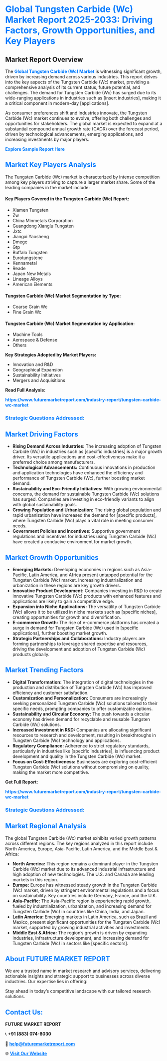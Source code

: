 <h1 style="color: #007BFF;">Global Tungsten Carbide (Wc) Market Report 2025-2033: Driving Factors, Growth Opportunities, and Key Players</h1>

<section id="overview">
<h2>Market Report Overview</h2>
<p>The <a href="https://www.futuremarketreport.com/industry-report/tungsten-carbide-wc-market" style="color: #007BFF; text-decoration: none;"><strong>Global Tungsten Carbide (Wc) Market</strong></a> is witnessing significant growth, driven by increasing demand across various industries. This report delves into the key aspects of the Tungsten Carbide (Wc) market, providing a comprehensive analysis of its current status, future potential, and challenges. The demand for Tungsten Carbide (Wc) has surged due to its wide-ranging applications in industries such as [insert industries], making it a critical component in modern-day [applications].</p>
<p>As consumer preferences shift and industries innovate, the Tungsten Carbide (Wc) market continues to evolve, offering both challenges and opportunities for stakeholders. The global market is expected to expand at a substantial compound annual growth rate (CAGR) over the forecast period, driven by technological advancements, emerging applications, and increasing investments by major players.</p>
</section>

<section id="overview">
<p><a href="https://www.futuremarketreport.com/request-sample/reportId=29822" style="color: #007BFF; text-decoration: none;"><strong>Explore Sample Report Here</strong></a></p>
</section>

<section id="key-players">
<h2 style="color: #007BFF;">Market Key Players Analysis</h2>
<p>The Tungsten Carbide (Wc) market is characterized by intense competition among key players striving to capture a larger market share. Some of the leading companies in the market include:</p>
<h4>Key Players Covered in the Tungsten Carbide (Wc) Report:</h4>
<ul><li>Xiamen Tungsten</li><li>Zw</li><li>China Minmetals Corporation</li><li>Guangdong Xianglu Tungsten</li><li>Jxtc</li><li>Jiangxi Yaosheng</li><li>Dmegc</li><li>Gtp</li><li>Buffalo Tungsten</li><li>Eurotungstene</li><li>Kennametal</li><li>Reade</li><li>Japan New Metals</li><li>Lineage Alloys</li><li>American Elements</li></ul>
<h4>Tungsten Carbide (Wc) Market Segmentation by Type:</h4>
<ul><li>Coarse Grain Wc</li><li>Fine Grain Wc</li></ul>

<h4>Tungsten Carbide (Wc) Market Segmentation by Application:</h4>
<ul><li>Machine Tools</li><li>Aerospace &amp; Defense</li><li>Others</li></ul>
<p><strong>Key Strategies Adopted by Market Players:</strong></p>
<ul>
<li>Innovation and R&D</li>
<li>Geographical Expansion</li>
<li>Sustainability Initiatives</li>
<li>Mergers and Acquisitions</li>
</ul>
</section>

<section>
<p><strong>Read Full Analysis: </strong></p><a href="https://www.futuremarketreport.com/industry-report/tungsten-carbide-wc-market" style="color: #007BFF; text-decoration: none;"><strong>https://www.futuremarketreport.com/industry-report/tungsten-carbide-wc-market</strong></a>
<h3 style="color: #007BFF;">Strategic Questions Addressed:</h3>
</section>

<section id="driving-factors">
<h2 style="color: #007BFF;">Market Driving Factors</h2>
<ul>
<li><strong>Rising Demand Across Industries:</strong> The increasing adoption of Tungsten Carbide (Wc) in industries such as [specific industries] is a major growth driver. Its versatile applications and cost-effectiveness make it a preferred choice among manufacturers.</li>
<li><strong>Technological Advancements:</strong> Continuous innovations in production and application technologies have enhanced the efficiency and performance of Tungsten Carbide (Wc), further boosting market demand.</li>
<li><strong>Sustainability and Eco-Friendly Initiatives:</strong> With growing environmental concerns, the demand for sustainable Tungsten Carbide (Wc) solutions has surged. Companies are investing in eco-friendly variants to align with global sustainability goals.</li>
<li><strong>Growing Population and Urbanization:</strong> The rising global population and rapid urbanization have increased the demand for [specific products], where Tungsten Carbide (Wc) plays a vital role in meeting consumer needs.</li>
<li><strong>Government Policies and Incentives:</strong> Supportive government regulations and incentives for industries using Tungsten Carbide (Wc) have created a conducive environment for market growth.</li>
</ul>
</section>

<section id="growth-opportunities">
<h2 style="color: #007BFF;">Market Growth Opportunities</h2>
<ul>
<li><strong>Emerging Markets:</strong> Developing economies in regions such as Asia-Pacific, Latin America, and Africa present untapped potential for the Tungsten Carbide (Wc) market. Increasing industrialization and urbanization in these regions are key growth drivers.</li>
<li><strong>Innovative Product Development:</strong> Companies investing in R&D to create innovative Tungsten Carbide (Wc) products with enhanced features and applications are likely to gain a competitive edge.</li>
<li><strong>Expansion into Niche Applications:</strong> The versatility of Tungsten Carbide (Wc) allows it to be utilized in niche markets such as [specific niches], creating opportunities for growth and diversification.</li>
<li><strong>E-commerce Growth:</strong> The rise of e-commerce platforms has created a surge in demand for Tungsten Carbide (Wc) used in [specific applications], further boosting market growth.</li>
<li><strong>Strategic Partnerships and Collaborations:</strong> Industry players are forming partnerships to leverage shared expertise and resources, driving the development and adoption of Tungsten Carbide (Wc) products globally.</li>
</ul>
</section>

<section id="trending-factors">
<h2 style="color: #007BFF;">Market Trending Factors</h2>
<ul>
<li><strong>Digital Transformation:</strong> The integration of digital technologies in the production and distribution of Tungsten Carbide (Wc) has improved efficiency and customer satisfaction.</li>
<li><strong>Customization and Personalization:</strong> Consumers are increasingly seeking personalized Tungsten Carbide (Wc) solutions tailored to their specific needs, prompting companies to offer customizable options.</li>
<li><strong>Sustainability and Circular Economy:</strong> The push towards a circular economy has driven demand for recyclable and reusable Tungsten Carbide (Wc) solutions.</li>
<li><strong>Increased Investment in R&D:</strong> Companies are allocating significant resources to research and development, resulting in breakthroughs in Tungsten Carbide (Wc) technology and applications.</li>
<li><strong>Regulatory Compliance:</strong> Adherence to strict regulatory standards, particularly in industries like [specific industries], is influencing product development and quality in the Tungsten Carbide (Wc) market.</li>
<li><strong>Focus on Cost-Effectiveness:</strong> Businesses are exploring cost-efficient Tungsten Carbide (Wc) solutions without compromising on quality, making the market more competitive.</li>
</ul>
</section>

<section>
<p><strong>Get Full Report: </strong></p><a href="https://www.futuremarketreport.com/industry-report/tungsten-carbide-wc-market" style="color: #007BFF; text-decoration: none;"><strong>https://www.futuremarketreport.com/industry-report/tungsten-carbide-wc-market</strong></a>
<h3 style="color: #007BFF;">Strategic Questions Addressed:</h3>
</section>


<section id="regional-analysis">
<h2 style="color: #007BFF;">Market Regional Analysis</h2>
<p>The global Tungsten Carbide (Wc) market exhibits varied growth patterns across different regions. The key regions analyzed in this report include North America, Europe, Asia-Pacific, Latin America, and the Middle East & Africa:</p>
<ul>
<li><strong>North America:</strong> This region remains a dominant player in the Tungsten Carbide (Wc) market due to its advanced industrial infrastructure and high adoption of new technologies. The U.S. and Canada are leading markets in this region.</li>
<li><strong>Europe:</strong> Europe has witnessed steady growth in the Tungsten Carbide (Wc) market, driven by stringent environmental regulations and a focus on sustainability. Key countries include Germany, France, and the U.K.</li>
<li><strong>Asia-Pacific:</strong> The Asia-Pacific region is experiencing rapid growth, fueled by industrialization, urbanization, and increasing demand for Tungsten Carbide (Wc) in countries like China, India, and Japan.</li>
<li><strong>Latin America:</strong> Emerging markets in Latin America, such as Brazil and Mexico, present significant opportunities for the Tungsten Carbide (Wc) market, supported by growing industrial activities and investments.</li>
<li><strong>Middle East & Africa:</strong> The region’s growth is driven by expanding industries, infrastructure development, and increasing demand for Tungsten Carbide (Wc) in sectors like [specific sectors].</li>
</ul>
</section>

<footer>
<h2 style="color: #007BFF;">About FUTURE MARKET REPORT</h2>
<p>We are a trusted name in market research and advisory services, delivering actionable insights and strategic support to businesses across diverse industries. Our expertise lies in offering:</p>

<p>Stay ahead in today’s competitive landscape with our tailored research solutions.</p>

<h2 style="color: #007BFF;">Contact Us:</h2>
<p><strong>FUTURE MARKET REPORT</strong></p>
<p>📞 <strong>+91 (883) 074-8030</strong></p>
<p>📧 <strong><a href="mailto:help@futuremarketreport.com" style="color: #007BFF;">help@futuremarketreport.com</a></strong></p>
<p>🌐 <strong><a href="https://www.futuremarketreport.com/" style="color: #007BFF;">Visit Our Website</a></strong></p>
</footer>